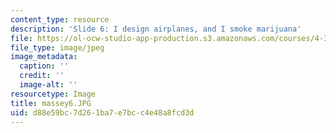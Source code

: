 ```yaml
---
content_type: resource
description: 'Slide 6: I design airplanes, and I smoke marijuana'
file: https://ol-ocw-studio-app-production.s3.amazonaws.com/courses/4-341-introduction-to-photography-fall-2002/d88e59bc7d261ba7e7bcc4e48a8fcd3d_massey6.JPG
file_type: image/jpeg
image_metadata:
  caption: ''
  credit: ''
  image-alt: ''
resourcetype: Image
title: massey6.JPG
uid: d88e59bc-7d26-1ba7-e7bc-c4e48a8fcd3d
---
```

